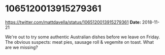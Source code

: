# 1065120013915279361
https://twitter.com/mattdavella/status/1065120013915279361
**Date:** 2018-11-21

We're out to try some authentic Australian dishes before we leave on Friday. The obvious suspects: meat pies, sausage roll & vegemite on toast. What are we missing?
